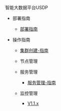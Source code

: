 <div class="sidebar_title icon_"> 智能大数据平台USDP </div>   

* 部署指南
    
    * [部署指南](/usdpdc/1.0.x/version_list)
* 操作指南
    * [集群创建-指南](/usdpdc/1.0.x/version_list)
    * 节点管理
    * 服务管理
      
      * [服务管理-指南](/usdpdc/1.0.x/version_list)
    * 监控管理
      
      * [V1.1.x](/usdpdc/1.1.x/version_list)
      
      

